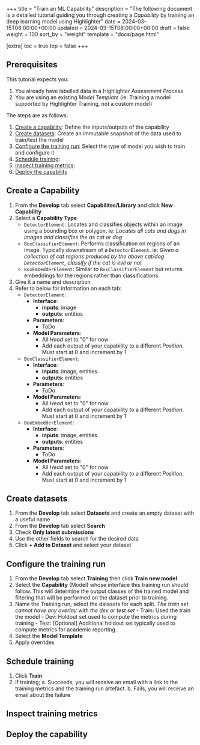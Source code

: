 +++
title = "Train an ML Capability"
description = "The following document is a detailed tutorial guiding you through creating a _Capability_ by training an deep learning model using Highlighter"
date = 2024-03-15T08:00:00+00:00
updated = 2024-03-15T08:00:00+00:00
draft = false
weight = 100
sort_by = "weight"
template = "docs/page.html"

[extra]
toc = true
top = false
+++


## Prerequisites

This tutorial expects you:

  1. You already have labelled data in a Highlighter _Assessment Process_
  2. You are using an existing _Model Template_ (ie: Training a model supported by Highlighter Training, not a custom model)

The steps are as follows:

  1. [Create a capability](#create-a-capability): Define the inputs/outputs of the capability
  2. [Create datasets](#create-datasets): Create an immutable snapshot of the data used to train/test the model
  3. [Configure the training run](#configure-the-training-run): Select the type of model you wish to train and configure it
  4. [Schedule training](#schedule-training): 
  5. [Inspect training metrics](#inspect-training-metrics):
  6. [Deploy the capability](#deploy-the-capability)

## Create a Capability

  1. From the **Develop** tab select **Capabilites/Library** and click **New Capability**
  2. Select a **Capability Type**
     - `DetectorElement`: Locates and classifies objects within an image using a bounding box or polygon. ie: *Locates all cats and dogs in images and classifies the as cat or dog*
     - `BoxClassifierElement`: Performs classification on regions of an image. Typically downstream of a `DetectorElement`. ie: *Given a collection of cat regions produced by the above cat/dog `DetectorElement`, classify if the cat is evil or not*
     - `BoxEmbedderElement`: Similar to `BoxClassifierElement` but returns embeddings for the regions rather than classifications
  3. Give it a name and description
  4. Refer to below for information on each tab:
     - `DetectorElement`:
        - **Interface**:
           - **inputs**: image
           - **outputs**: entities
        - **Parameters**:
           - ToDo
        - **Model Parameters**:
           - All *Head* set to "0" for now
           - Add each output of your capability  to a different *Position*. Must start at 0 and increment by 1
     - `BoxClassifierElement`:
        - **Interface**:
           - **inputs**: image, entities
           - **outputs**: entities
        - **Parameters**:
           - ToDo
        - **Model Parameters**:
           - All *Head* set to "0" for now
           - Add each output of your capability  to a different *Position*. Must start at 0 and increment by 1
     - `BoxEmbedderElement`:
        - **Interface**:
           - **inputs**: image, entities
           - **outputs**: entities
        - **Parameters**:
           - ToDo
        - **Model Parameters**:
           - All *Head* set to "0" for now
           - Add each output of your capability  to a different *Position*. Must start at 0 and increment by 1


## Create datasets

  1. From the **Develop** tab select **Datasets** and create an empty dataset with a useful name
  2. From the **Develop** tab select **Search**
  3. Check **Only latest submissions**
  4. Use the other fields to search for the desired data
  5. Click **+ Add to Dataset** and select your dataset


## Configure the training run

  1. From the **Develop** tab select **Training** then click **Train new model**
  2. Select the **Capability** (Model) whose interface this training run should follow. This will determine the output classes of the trained model and filtering that will be performed on the dataset prior to training.
  3. Name the Training run, select the datasets for each split. _The train set cannot have any overlay with the dev or test set_
    - Train: Used the train the model
    - Dev: Holdout set used to compute the metrics during training
    - Test: [Optional] Additional holdout set typically used to compute metrics for academic reporting.
4. Select the **Model Template**
5. Apply overrides


## Schedule training

  1. Click **Train**
  2. If training;
    a. Succeeds, you will receive an email with a link to the training metrics and the training run artefact.
    b. Fails, you will receive an email about the failure


## Inspect training metrics

## Deploy the capability



